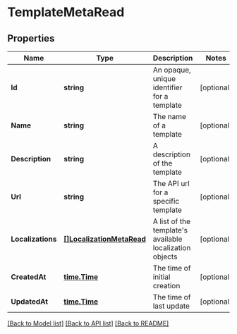 # TemplateMetaRead

## Properties
Name | Type | Description | Notes
------------ | ------------- | ------------- | -------------
**Id** | **string** | An opaque, unique identifier for a template | [optional] 
**Name** | **string** | The name of a template | [optional] 
**Description** | **string** | A description of the template | [optional] 
**Url** | **string** | The API url for a specific template | [optional] 
**Localizations** | [**[]LocalizationMetaRead**](LocalizationMetaRead.md) | A list of the template&#39;s available localization objects | [optional] 
**CreatedAt** | [**time.Time**](time.Time.md) | The time of initial creation | [optional] 
**UpdatedAt** | [**time.Time**](time.Time.md) | The time of last update | [optional] 

[[Back to Model list]](../README.md#documentation-for-models) [[Back to API list]](../README.md#documentation-for-api-endpoints) [[Back to README]](../README.md)


